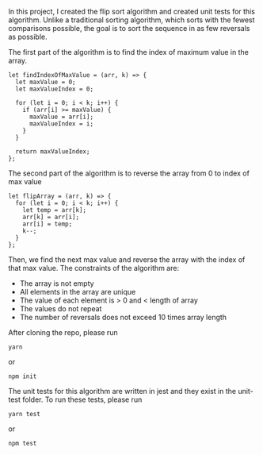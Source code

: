 In this project, I created the flip sort algorithm and created unit tests for this algorithm. Unlike a traditional sorting algorithm, which sorts with the fewest comparisons possible, the goal is to sort the sequence in as few reversals as possible.

The first part of the algorithm is to find the index of maximum value in the array.
```
let findIndexOfMaxValue = (arr, k) => {
  let maxValue = 0;
  let maxValueIndex = 0;

  for (let i = 0; i < k; i++) {
    if (arr[i] >= maxValue) {
      maxValue = arr[i];
      maxValueIndex = i;
    }
  }

  return maxValueIndex;
};
```

The second part of the algorithm is to reverse the array from 0 to index of max value
```
let flipArray = (arr, k) => {
  for (let i = 0; i < k; i++) {
    let temp = arr[k];
    arr[k] = arr[i];
    arr[i] = temp;
    k--;
  }
};
```
Then, we find the next max value and reverse the array with the index of that max value.
The constraints of the algorithm are:
* The array is not empty
* All elements in the array are unique
* The value of each element is > 0 and < length of array
* The values do not repeat
* The number of reversals does not exceed 10 times array length

After cloning the repo, please run
```
yarn
```
or
```
npm init
```

The unit tests for this algorithm are written in jest and they exist in the unit-test folder.
To run these tests, please run
```
yarn test
```
or
```
npm test
```
